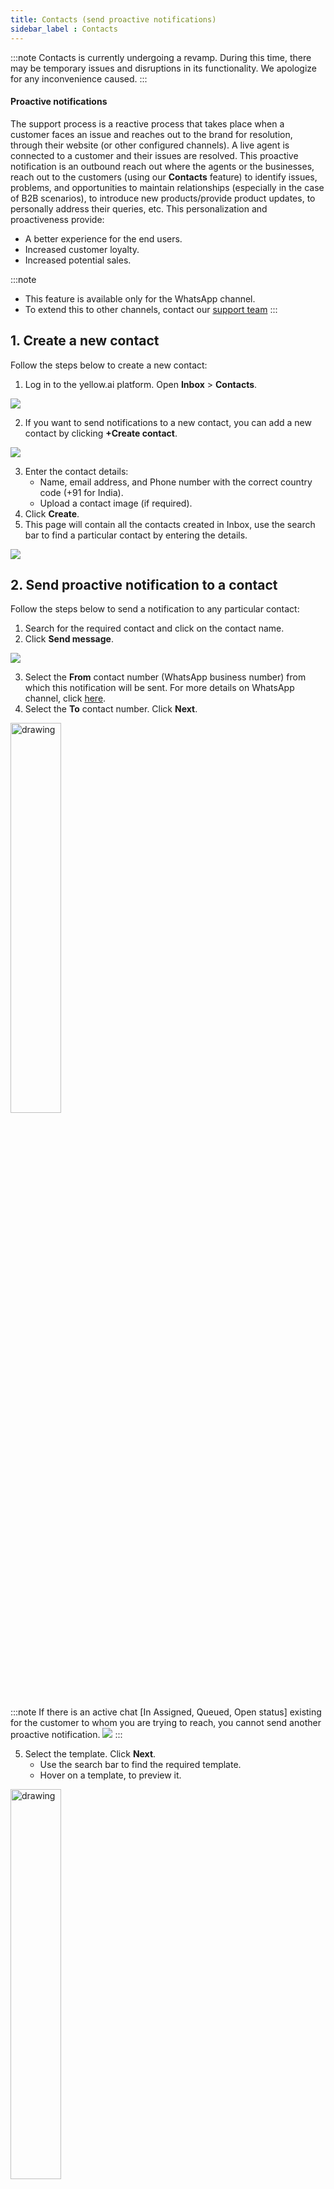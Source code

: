 ```yaml
---
title: Contacts (send proactive notifications)
sidebar_label : Contacts 
---
```


:::note
Contacts is currently undergoing a revamp. During this time, there may be temporary issues and disruptions in its functionality. We apologize for any inconvenience caused.
:::

<!--
In this article, you will learn: 
1. [What are proactive notifications?](#defination)
2. [How to create new contacts in the inbox?](#1)
3. [How to send notifications to the contacts?](#2)
4. [How to followup with the tickets created for proactive notifications](#3)

------
-->


#### <a name="defination"></a>  **Proactive notifications**

The support process is a reactive process that takes place when a customer faces an issue and reaches out to the brand for resolution, through their website (or other configured channels). A live agent is connected to a customer and their issues are resolved. 
This proactive notification is an outbound reach out where the agents or the businesses, reach out to the customers (using our **Contacts** feature) to identify issues, problems, and opportunities to maintain relationships (especially in the case of B2B scenarios), to introduce new products/provide product updates, to personally address their queries, etc. This personalization and proactiveness provide:
- A better experience for the end users. 
- Increased customer loyalty.
- Increased potential sales.

:::note 
* This feature is available only for the WhatsApp channel.   
* To extend this to other channels, contact our [support team](mailto:support@yellow.ai)
:::

## <a name="1"></a> 1. Create a new contact 

Follow the steps below to create a new contact:  

1. Log in to the yellow.ai platform. Open **Inbox** > **Contacts**. 

![](https://i.imgur.com/n9Sgfrq.png)

2. If you want to send notifications to a new contact, you can add a new contact by clicking **+Create contact**.  

![](https://i.imgur.com/EyUiBa0.png)  

3. Enter the contact details: 
	- Name, email address, and Phone number with the correct country code (+91 for India). 
	- Upload a contact image (if required). 
4. Click **Create**. 
5. This page will contain all the contacts created in Inbox, use the search bar to find a particular contact by entering the details. 

![](https://i.imgur.com/Za2s5v6.png)



## <a name="2"></a>  2. Send proactive notification to a contact 



Follow the steps below to send a notification to any particular contact:  

1. Search for the required contact and click on the contact name. 
2. Click **Send message**. 

![](https://i.imgur.com/KocHhhp.png)

3. Select the **From** contact number (WhatsApp business number) from which this notification will be sent. For more details on WhatsApp channel, click [here](https://docs.yellow.ai/docs/platform_concepts/channelConfiguration/whatsapp-configuration). 
4. Select the **To** contact number. Click **Next**. 


<img src="https://i.imgur.com/aTNnnoI.png" alt="drawing" width="40%"/>

:::note
If there is an active chat [In Assigned, Queued, Open status] existing for the customer to whom you are trying to reach, you cannot send another proactive notification.
![](https://i.imgur.com/ZRAJhLL.png)
:::

5. Select the template. Click **Next**. 
	- Use the search bar to find the required template. 
	- Hover on a template, to preview it. 

<img src="https://i.imgur.com/NyoAjdh.png" alt="drawing" width="40%"/>

6. You can attach media/ variables/ dynamic content and click **Next**. 

<img src="https://i.imgur.com/91jzw4O.png" alt="drawing" width="70%"/>

7. Add the following details and click **Create ticket and send**: 
	- Select the **Priority**.
	- Select **Assignee** from the drop-down to assign this ticket to an inbox agent. 
	- Add a **Description**. 

<img src="https://i.imgur.com/VxFCRYN.png" alt="drawing" width="40%"/>

8. A ticket will be created and assigned to the agent. These details will be visible on the **Timeline** tab.

<img src="https://i.imgur.com/oUb3kba.png" alt="drawing" width="50%"/>


:::note
- Ticket creation through the contacts tab will take 1-2 minutes to process because Inbox verifies that the user number entered is valid or invalid before creating a ticket. Once the message is sent it will not get updated automatically, you must refresh the page to update ticket status. 

	- **Verification message**  
		<img src="https://i.imgur.com/gK1uMBF.png" alt="drawing" width="50%"/>  

	- **Failure message**  
		<img src="https://i.imgur.com/tbit8zO.png" alt="drawing" width="50%"/>  

	- **Success message**  
		<img src="https://i.imgur.com/EQfLVEv.png" alt="drawing" width="50%"/>  


:::


9. All the tickets sent to a respective contact will be listed under the **Tickets** tab. 

![](https://i.imgur.com/psNPElO.png)


## <a name="3"></a> 3. Chat with the contact 

Follow the steps below to follow up with the contact after the notification is sent:
   
1. Once the number is verified, the ticket is created and a notification is sent to the contact, you can view it on the **Chats** tab.
2. On [chats](https://docs.yellow.ai/docs/platform_concepts/inbox/chats/getstartedwithlivechat), ticket details, and the chat screen will be open (to the assigned inbox agent). 
	- Depending on the agent to whom the ticket is assigned, tickets will be visible on the My Chats tab.
	- Admins can see this chat on the Active chats tab. 


<img src="https://i.imgur.com/RB5TnXj.png" alt="drawing" width="100%"/>

3. When the contact responds to the notification, the Chat restriction is lifted and the agents can have a free-flow conversation. 

:::note
As per [WhatsApp guidelines](https://docs.yellow.ai/docs/platform_concepts/inbox/chats/reinitiatewachats), live agents cannot have a free flowing conversation with the customers up until they respond back to the proactive template message sent by the agents. Once the customer responds, the 24hr session rule is lifted and agents can handhold the customer to resolution. 
:::

